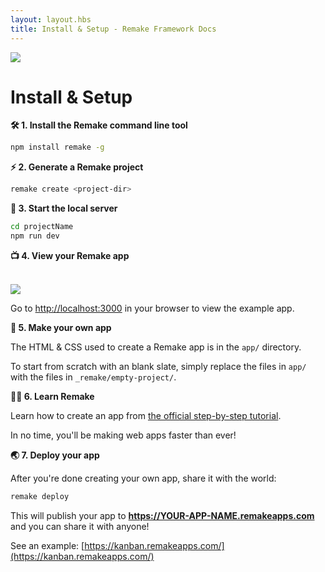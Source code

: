 ```yaml
---
layout: layout.hbs
title: Install & Setup - Remake Framework Docs
---
```


<img class="image--small image--center" src="https://remake.s3.amazonaws.com/smartsharp/03.svg">

# Install & Setup

**🛠 1. Install the Remake command line tool**

```bash
npm install remake -g
```

**⚡️ 2. Generate a Remake project**

```bash
remake create <project-dir>
```

**🚜 3. Start the local server**

```bash
cd projectName
npm run dev
```

**📺 4. View your Remake app**

<br>
<a href="http://localhost:3000" target="_blank"><img class="border rounded image--small image--center" src="/static/kanban-screenshot.png"></a>
<br>

Go to [http://localhost:3000](http://localhost:3000) in your browser to view the example app.

**🎨 5. Make your own app**

The HTML & CSS used to create a Remake app is in the `app/` directory.

To start from scratch with an blank slate, simply replace the files in `app/` with the files in `_remake/empty-project/`.

**👩‍🎓 6. Learn Remake**

Learn how to create an app from [the official step-by-step tutorial](https://docs.remaketheweb.com/introducing-remake/).

In no time, you'll be making web apps faster than ever!

**🌏 7. Deploy your app**

After you're done creating your own app, share it with the world:

```bash
remake deploy
```

This will publish your app to **https://YOUR-APP-NAME.remakeapps.com** and you can share it with anyone!

See an example: [https://kanban.remakeapps.com/](https://kanban.remakeapps.com/)

